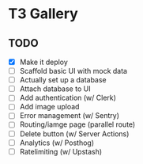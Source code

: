 # T3 Gallery

## TODO

- [x] Make it deploy
- [ ] Scaffold basic UI with mock data
- [ ] Actually set up a database
- [ ] Attach database to UI
- [ ] Add authentication (w/ Clerk)
- [ ] Add image upload
- [ ] Error management (w/ Sentry)
- [ ] Routing/iamge page (parallel route)
- [ ] Delete button (w/ Server Actions)
- [ ] Analytics (w/ Posthog)
- [ ] Ratelimiting (w/ Upstash)
